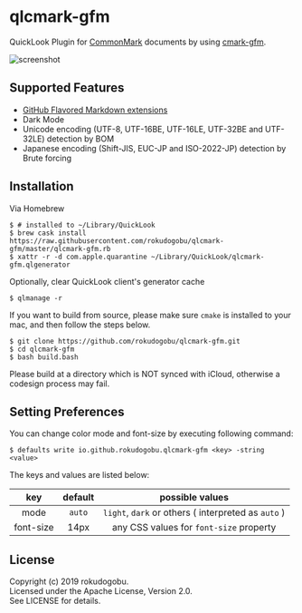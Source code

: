 # qlcmark-gfm

QuickLook Plugin for [CommonMark](https://commonmark.org) documents by using [cmark-gfm](https://github.com/github/cmark-gfm).

![screenshot](https://github.com/rokudogobu/qlcmark-gfm/blob/images/darklight.png?raw=true)

## Supported Features

- [GitHub Flavored Markdown extensions](https://github.github.com/gfm/)
- Dark Mode
- Unicode encoding (UTF-8, UTF-16BE, UTF-16LE, UTF-32BE and UTF-32LE) detection by BOM
- Japanese encoding (Shift-JIS, EUC-JP and ISO-2022-JP) detection by Brute forcing

## Installation

Via Homebrew

    $ # installed to ~/Library/QuickLook
    $ brew cask install https://raw.githubusercontent.com/rokudogobu/qlcmark-gfm/master/qlcmark-gfm.rb
    $ xattr -r -d com.apple.quarantine ~/Library/QuickLook/qlcmark-gfm.qlgenerator

Optionally, clear QuickLook client's generator cache

    $ qlmanage -r

If you want to build from source, please make sure `cmake` is installed to your mac, and then follow the steps below.

    $ git clone https://github.com/rokudogobu/qlcmark-gfm.git
    $ cd qlcmark-gfm
    $ bash build.bash

Please build at a directory which is NOT synced with iCloud, otherwise a codesign process may fail.

## Setting Preferences

You can change color mode and font-size by executing following command:

    $ defaults write io.github.rokudogobu.qlcmark-gfm <key> -string <value>

The keys and values are listed below:

| key | default | possible values |
|:---:|:---:|:---:|
| mode | `auto` | `light`, `dark` or others ( interpreted as `auto` ) |
| font-size | 14px | any CSS values for `font-size` property |

## License

Copyright (c) 2019 rokudogobu.  
Licensed under the Apache License, Version 2.0.  
See LICENSE for details.
